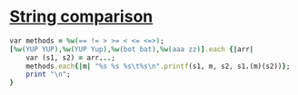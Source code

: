 [1]: http://rosettacode.org/wiki/String_comparison

# [String comparison][1]

```ruby
var methods = %w(== != > >= < <= <=>);
[%w(YUP YUP),%w(YUP Yup),%w(bot bat),%w(aaa zz)].each {|arr|
    var (s1, s2) = arr...;
    methods.each{|m| "%s %s %s\t%s\n".printf(s1, m, s2, s1.(m)(s2))};
    print "\n";
}
```
